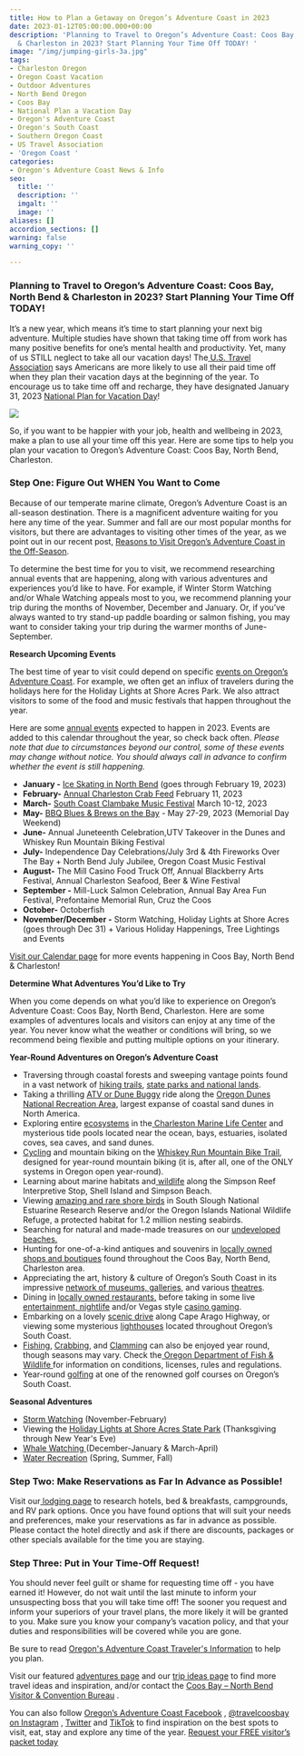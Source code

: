 ```yaml
---
title: How to Plan a Getaway on Oregon’s Adventure Coast in 2023
date: 2023-01-12T05:00:00.000+00:00
description: 'Planning to Travel to Oregon’s Adventure Coast: Coos Bay, North Bend
  & Charleston in 2023? Start Planning Your Time Off TODAY! '
image: "/img/jumping-girls-3a.jpg"
tags:
- Charleston Oregon
- Oregon Coast Vacation
- Outdoor Adventures
- North Bend Oregon
- Coos Bay
- National Plan a Vacation Day
- Oregon's Adventure Coast
- Oregon's South Coast
- Southern Oregon Coast
- US Travel Association
- 'Oregon Coast '
categories:
- Oregon's Adventure Coast News & Info
seo:
  title: ''
  description: ''
  imgalt: ''
  image: ''
aliases: []
accordion_sections: []
warning: false
warning_copy: ''

---
```

### Planning to Travel to **Oregon’s Adventure Coast: Coos Bay, North Bend & Charleston** in 2023? Start Planning Your Time Off TODAY!

It’s a new year, which means it’s time to start planning your next big adventure. Multiple studies have shown that taking time off from work has many positive benefits for one’s mental health and productivity. Yet, many of us STILL neglect to take all our vacation days! The[ U.S. Travel Association](https://www.ustravel.org/) says Americans are more likely to use all their paid time off when they plan their vacation days at the beginning of the year. To encourage us to take time off and recharge, they have designated January 31, 2023 [National Plan for Vacation Day](https://www.oregonsadventurecoast.com/blog/want-to-be-happier-in-2021-plan-a-vacation/?utm_source=adventure-january-2022&utm_medium=mailchimp&utm_campaign=cbnb-newsletter+)!

![](/img/national-plan-for-vacation-day.png)

So, if you want to be happier with your job, health and wellbeing in 2023, make a plan to use all your time off this year. Here are some tips to help you plan your vacation to Oregon’s Adventure Coast: Coos Bay, North Bend, Charleston.

### Step One: Figure Out WHEN You Want to Come

Because of our temperate marine climate, Oregon’s Adventure Coast is an all-season destination. There is a magnificent adventure waiting for you here any time of the year. Summer and fall are our most popular months for visitors, but there are advantages to visiting other times of the year, as we point out in our recent post, [Reasons to Visit Oregon’s Adventure Coast in the Off-Season](https://www.oregonsadventurecoast.com/blog/reasons-to-visit-oregon-s-adventure-coast-in-the-off-season/).

To determine the best time for you to visit, we recommend researching annual events that are happening, along with various adventures and experiences you’d like to have. For example, if Winter Storm Watching and/or Whale Watching appeals most to you, we recommend planning your trip during the months of November, December and January. Or, if you’ve always wanted to try stand-up paddle boarding or salmon fishing, you may want to consider taking your trip during the warmer months of June-September.

**Research Upcoming Events**

The best time of year to visit could depend on specific [events on Oregon’s Adventure Coast](https://www.oregonsadventurecoast.com/events/). For example, we often get an influx of travelers during the holidays here for the Holiday Lights at Shore Acres Park. We also attract visitors to some of the food and music festivals that happen throughout the year.

Here are some [annual events](https://www.oregonsadventurecoast.com/events/) expected to happen in 2023. Events are added to this calendar throughout the year, so check back often. _Please note that due to circumstances beyond our control, some of these events may change without notice. You should always call in advance to confirm whether the event is still happening._

* **January -** [Ice Skating in North Bend](https://www.oregonsadventurecoast.com/event/ice-skating-in-north-bend/) (goes through February 19, 2023)
* **February-** [Annual Charleston Crab Feed](https://www.oregonsadventurecoast.com/event/annual-charleston-crab-feed/) February 11, 2023
* **March-** [South Coast Clambake Music Festival](https://www.oregonsadventurecoast.com/event/south-coast-clambake-music-festival/) March 10-12, 2023
* **May-** [BBQ Blues & Brews on the Bay](https://www.facebook.com/BbqBluesBrewsOnTheBay/) - May 27-29, 2023 (Memorial Day Weekend)
* **June-** Annual Juneteenth Celebration,UTV Takeover in the Dunes and Whiskey Run Mountain Biking Festival
* **July-** Independence Day Celebrations/July 3rd & 4th Fireworks Over The Bay + North Bend July Jubilee, Oregon Coast Music Festival
* **August-** The Mill Casino Food Truck Off, Annual Blackberry Arts Festival, Annual Charleston Seafood, Beer & Wine Festival
* **September -** Mill-Luck Salmon Celebration, Annual Bay Area Fun Festival, Prefontaine Memorial Run, Cruz the Coos
* **October-** Octoberfish
* **November/December -** Storm Watching, Holiday Lights at Shore Acres (goes through Dec 31) + Various Holiday Happenings, Tree Lightings and Events

[Visit our Calendar page](https://www.oregonsadventurecoast.com/calendar) for more events happening in Coos Bay, North Bend & Charleston!

**Determine What Adventures You’d Like to Try**

When you come depends on what you’d like to experience on Oregon’s Adventure Coast: Coos Bay, North Bend, Charleston. Here are some examples of adventures locals and visitors can enjoy at any time of the year. You never know what the weather or conditions will bring, so we recommend being flexible and putting multiple options on your itinerary.

**Year-Round Adventures on Oregon’s Adventure Coast**

* Traversing through coastal forests and sweeping vantage points found in a vast network of [hiking trails](https://www.oregonsadventurecoast.com/hiking-walking), [state parks and national lands](https://www.oregonsadventurecoast.com/state-parks-and-national-lands).
* Taking a thrilling [ATV or Dune Buggy](https://www.oregonsadventurecoast.com/atv-motorsports) ride along the [Oregon Dunes National Recreation Area](https://www.oregonsadventurecoast.com/untamed-dunes), largest expanse of coastal sand dunes in North America.
* Exploring entire [ecosystems](https://www.oregonsadventurecoast.com/ocean-life-and-tidepooling) in the[ Charleston Marine Life Center](https://cmlc.uoregon.edu/) and mysterious tide pools located near the ocean, bays, estuaries, isolated coves, sea caves, and sand dunes.
* [Cycling](https://www.oregonsadventurecoast.com/cycling) and mountain biking on the [Whiskey Run Mountain Bike Trail](https://www.oregonsadventurecoast.com/img/whiskey-run-pocket-map-06-22-final.pdf), designed for year-round mountain biking (it is, after all, one of the ONLY systems in Oregon open year-round).
* Learning about marine habitats and[ wildlife](https://www.oregonsadventurecoast.com/birding-and-wildlife) along the Simpson Reef Interpretive Stop, Shell Island and Simpson Beach.
* Viewing [amazing and rare shore birds](https://www.oregonsadventurecoast.com/birding-and-wildlife) in South Slough National Estuarine Research Reserve and/or the Oregon Islands National Wildlife Refuge, a protected habitat for 1.2 million nesting seabirds.
* Searching for natural and made-made treasures on our [undeveloped beaches.](https://www.oregonsadventurecoast.com/undeveloped-beaches)
* Hunting for one-of-a-kind antiques and souvenirs in [locally owned shops and boutiques](https://www.oregonsadventurecoast.com/shopping) found throughout the Coos Bay, North Bend, Charleston area.
* Appreciating the art, history & culture of Oregon’s South Coast in its impressive [network of museums, galleries,](https://www.oregonsadventurecoast.com/art-history-culture) and various [theatres](https://www.oregonsadventurecoast.com/theatres).
* Dining in [locally owned restaurants,](https://www.oregonsadventurecoast.com/dining/) before taking in some live [entertainment, nightlife](https://www.oregonsadventurecoast.com/entertainment-and-nightlife) and/or Vegas style [casino gaming](https://www.oregonsadventurecoast.com/gaming).
* Embarking on a lovely [scenic drive](https://www.oregonsadventurecoast.com/scenic-drives) along Cape Arago Highway, or viewing some mysterious [lighthouses](https://www.oregonsadventurecoast.com/lighthouses) located throughout Oregon’s South Coast.
* [Fishing](https://www.oregonsadventurecoast.com/fishing), [Crabbing](https://www.oregonsadventurecoast.com/crabbing-clamming), and [Clamming](https://www.oregonsadventurecoast.com/clamming) can also be enjoyed year round, though seasons may vary. Check the[ Oregon Department of Fish & Wildlife ](https://myodfw.com/fishing)for information on conditions, licenses, rules and regulations.
* Year-round [golfing](https://www.oregonsadventurecoast.com/golfing) at one of the renowned golf courses on Oregon’s South Coast.

**Seasonal Adventures**

* [Storm Watching](https://www.oregonsadventurecoast.com/storm-watching) (November-February)
* Viewing the [Holiday Lights at Shore Acres State Park](https://www.oregonsadventurecoast.com/blog/everything-you-need-to-know-about-the-2022-holiday-lights-at-shore-acres-state-park/) (Thanksgiving through New Year's Eve)
* [Whale Watching ](https://www.oregonsadventurecoast.com/blog/oregon-whale-watch-week-returns-to-oregon-s-adventure-coast/)(December-January & March-April)
* [Water Recreation](https://www.oregonsadventurecoast.com/water-recreation) (Spring, Summer, Fall)

### Step Two: Make Reservations as Far In Advance as Possible!

Visit our[ lodging page](https://www.oregonsadventurecoast.com/lodging/) to research hotels, bed & breakfasts, campgrounds, and RV park options. Once you have found options that will suit your needs and preferences, make your reservations as far in advance as possible. Please contact the hotel directly and ask if there are discounts, packages or other specials available for the time you are staying.

### Step Three: Put in Your Time-Off Request!

You should never feel guilt or shame for requesting time off - you have earned it! However, do not wait until the last minute to inform your unsuspecting boss that you will take time off! The sooner you request and inform your superiors of your travel plans, the more likely it will be granted to you. Make sure you know your company’s vacation policy, and that your duties and responsibilities will be covered while you are gone.

Be sure to read [Oregon's Adventure Coast Traveler's Information](https://www.oregonsadventurecoast.com/travelers-info/) to help you plan.

Visit our featured [adventures page](https://www.oregonsadventurecoast.com/adventures) and our [trip ideas page](https://www.oregonsadventurecoast.com/tripideas) to find more travel ideas and inspiration, and/or contact the [Coos Bay – North Bend Visitor & Convention Bureau](https://www.oregonsadventurecoast.com/contact/) .

You can also follow [Oregon’s Adventure Coast Facebook](https://www.facebook.com/OregonsAdventureCoast/) , [@travelcoosbay on Instagram](https://www.instagram.com/travelcoosbay/) , [Twitter](https://twitter.com/travelcoosbay?lang=en) and [TikTok](https://www.tiktok.com/@oregonsadventurecoast?lang=en) to find inspiration on the best spots to visit, eat, stay and explore any time of the year. [Request your FREE visitor’s packet today](https://www.oregonsadventurecoast.com/contact/#contactform)